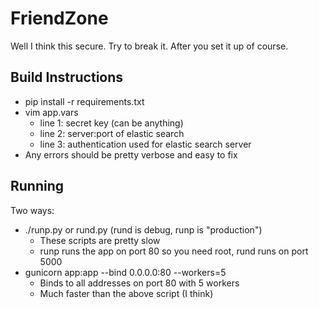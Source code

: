 FriendZone
==========
Well I think this secure. Try to break it. After you set it up of course.

Build Instructions
------------------
- pip install -r requirements.txt
- vim app.vars
    - line 1: secret key (can be anything)
    - line 2: server:port of elastic search
    - line 3: authentication used for elastic search server
- Any errors should be pretty verbose and easy to fix

Running
-------
Two ways:
- ./runp.py or rund.py (rund is debug, runp is "production")
    - These scripts are pretty slow
    - runp runs the app on port 80 so you need root, rund runs on port 5000
- gunicorn app:app --bind 0.0.0.0:80 --workers=5
    - Binds to all addresses on port 80 with 5 workers
    - Much faster than the above script (I think)
